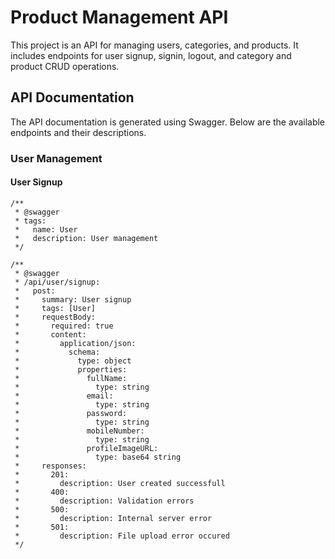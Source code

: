 # Product Management API

This project is an API for managing users, categories, and products. It includes endpoints for user signup, signin, logout, and category and product CRUD operations.

## API Documentation

The API documentation is generated using Swagger. Below are the available endpoints and their descriptions.

### User Management

#### User Signup

```swagger
/**
 * @swagger
 * tags:
 *   name: User
 *   description: User management
 */

/**
 * @swagger
 * /api/user/signup:
 *   post:
 *     summary: User signup
 *     tags: [User]
 *     requestBody:
 *       required: true
 *       content:
 *         application/json:
 *           schema:
 *             type: object
 *             properties:
 *               fullName:
 *                 type: string
 *               email:
 *                 type: string
 *               password:
 *                 type: string
 *               mobileNumber:
 *                 type: string
 *               profileImageURL:
 *                 type: base64 string
 *     responses:
 *       201:
 *         description: User created successfull
 *       400:
 *         description: Validation errors
 *       500:
 *         description: Internal server error
 *       501:
 *         description: File upload error occured
 */
